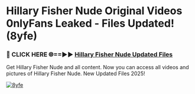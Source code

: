 # Hillary Fisher Nude Original Videos 0nlyFans Leaked - Files Updated! (8yfe)

<h3>🔴 CLICK HERE 🌐==►► <a href="https://tinyurl.com/yrmya6cz" rel="nofollow">Hillary Fisher Nude Updated Files</a></h3>

Get Hillary Fisher Nude and all content. Now you can access all videos and pictures of Hillary Fisher Nude. New Updated Files 2025!

[![8yfe](https://i.imgur.com/FMdXYCs.gif)](https://tinyurl.com/yrmya6cz)
